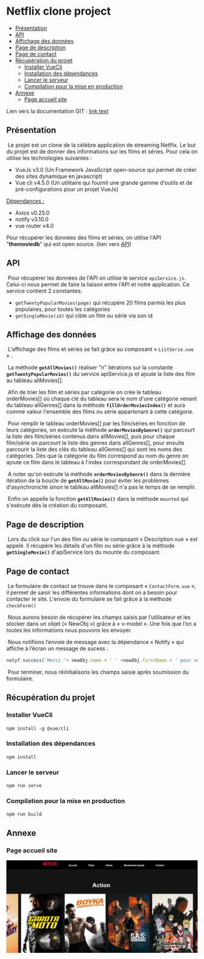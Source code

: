 # Netflix clone project 
- [Présentation](#présentation)
- [API](#api)
- [Affichage des données](#affichage-des-données)
- [Page de description](#Page-de-description)
- [Page de contact](#page-de-contact)
- [Récupération du projet](#récupération-du-projet)
  - [Installer VueCli](#installer-vuecli)
  - [Installation des dépendances](#installation-des-dépendances)
  - [Lancer le serveur](#lancer-le-serveur)
  - [Compilation pour la mise en production](#compilation-pour-la-mise-en-production)
- [Annexe](#annexe)
  - [Page accueil site](#page-accueil-site)

Lien vers la documentation GIT : [link text](Git.md)

## Présentation 

​	Le projet est un clone de la célèbre application de streaming Netflix. Le but du projet est de donner des informations sur les films et séries. Pour cela on utilise les technologies suivantes : 

- VueJs v3.0 (Un Framework JavaScript open-source qui permet de créer des sites dynamique en javascript)
- Vue cli v4.5.0 (Un utilitaire qui fournit une grande gamme d'outils et de pré-configurations pour un projet VueJs)

<u>Dépendances :</u> 

- Axios v0.25.0
- notify v3.10.0
- vue router v4.0

Pour récupérer les données des films et séries, on utilise l'API "**themoviedb**" qui est open source. (lien vers [API](https://www.themoviedb.org/))

## API

​	Pour récupérer les données de l'API on utilise le service `apiService.js`. Celui-ci nous permet de faire la liaison entre l'API et notre application. Ce service contient 2 constantes: 

- `getTwentyPopularMovies(page)` qui récupère 20 films parmis les plus populaires, pour toutes les catégories
- `getSingleMovie(id)` qui cible un film ou série via son id

## Affichage des données 

​	L'affichage des films et séries se fait grâce au composant « `ListSerie.vue` » . 

​	La méthode **`getAllMovies()`** réaliser "n" itérations sur la constante **`getTwentyPopularMovies()`** du service apiService.js et ajoute la liste des film au tableau allMovies[]. 

​	Afin de trier les film et séries par catégorie on crée le tableau orderMovies[] où chaque clé du tableau sera le nom d'une catégorie venant du tableau allGenres[] dans la méthode **`fillOrderMoviesIndex()`** et aura comme valeur l'ensemble des films ou série appartenant à cette catégorie.

​	Pour remplir le tableau orderMovies[] par les film/séries en fonction de leurs catégories, on exécute la méthode **`orderMoviesByGenre()`** qui parcourt la liste des film/séries contenus dans allMovies[], puis pour chaque film/série on parcourt la liste des genres dans allGenres[], pour ensuite parcourir la liste des clés du tableau allGenres[] qui sont les noms des catégories. Dès que la catégorie du film correspond au nom du genre on ajoute ce film dans le tableau à l'index correspondant de orderMovies[]. 

​	A noter qu'on exécute la méthode **`orderMoviesByGenre()`** dans la dernière itération de la boucle de **`getAllMovie()`** pour éviter les problèmes d'asynchronicité sinon le tableau allMovies[] n'a pas le temps de se remplir.

​	Enfin on appelle la fonction **`getAllMovies()`** dans la méthode `mounted` qui s'exécute dès la création du composant.

## Page de description 

​	Lors du click sur l'un des film ou série le composant « Description.vue » est appelé. Il récupère les détails d'un film ou série grâce à la méthode **`getSingleMovie()`** d'apiService lors du mounte du composant.

## Page de contact

​	Le formulaire de contact se trouve dans le composant « `ContactForm.vue` », il permet de saisir les différentes informations dont on a besoin pour contacter le site. L'envoie du formulaire se fait grâce à la méthode `checkForm()`

​	Nous aurons besoin de récupérer les champs saisis par l’utilisateur et les stocker dans un objet (« NewObj ») grâce à « v-model ». Une fois que l’on a toutes les informations nous pouvons les envoyer.

​	Nous notifions l’envoie de message avec la dépendance « Notify » qui affiche à l’écran un message de sucess :

```js
notyf.success('Merci '+ newObj.name + ' ' +newObj.firstName + ' pour votre message !');
```

​	Pour terminer, nous réinitialisons les champs saisie après soumission du formulaire. 

## Récupération du projet

### Installer VueCli
```shell
npm install -g @vue/cli
```

### Installation des dépendances
```shell
npm install
```

### Lancer le serveur

```shell
npm run serve
```

### Compilation pour la mise en production

```shell
npm run build
```

## Annexe 

### Page accueil site 

![Netflix clone accueil](docs/images/accueil-netflix-clone.png)
